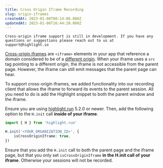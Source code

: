 ```yaml
---
title: Cross Origin Iframe Recording
slug: origin-iframes
createdAt: 2023-01-06T00:14:06.000Z
updatedAt: 2023-01-06T16:44:20.000Z
---
```


```hint
Cross-origin iframe support is still in development. If you have any questions or suggestions please reach out to us at support@highlight.io
```

[Cross-origin iframes](https://learn.microsoft.com/en-us/skype-sdk/ucwa/cross_domainiframe) are `<iframe>` elements in your app that reference a domain considered to be of a [different origin](https://developer.mozilla.org/en-US/docs/Web/Security/Same-origin_policy). When your iframe uses a `src` tag pointing to a different origin, the iframe is not accessible from the parent page. However, the iframe can still emit messages that the parent page can hear.

To support cross-origin iframes, we added functionality into our recording client that allows the iframe to forward its events to the parent session. All you need to do is add the Highlight snippet to both the parent window and the iframe.

Ensure you are using [highlight.run](https://www.npmjs.com/package/highlight.run) 5.2.0 or newer. Then, add the following option to the `H.init` call **inside of your iframe**.

```typescript
import { H } from 'highlight.run'

H.init('<YOUR_ORGANIZATION_ID>', {
    isCrossOriginIframe: true,
})
```

Ensure that you add the `H.init` call to both the parent page and the iframe page, but that you only set `isCrossOriginIframe` **in the H.init call of your iframe**. Otherwise your sessions will not be recorded.
